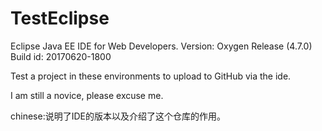 # TestEclipse
Eclipse Java EE IDE for Web Developers.
Version: Oxygen Release (4.7.0)
Build id: 20170620-1800

Test a project in these environments to upload to GitHub via the ide.

I am still a novice, please excuse me.


chinese:说明了IDE的版本以及介绍了这个仓库的作用。
